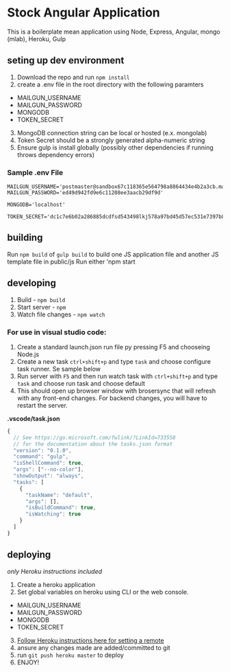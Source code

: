 # Stock Angular Application
This is a boilerplate mean application using Node, Express, Angular, mongo (mlab), Heroku, Gulp

## seting up dev environment
1. Download the repo and run `npm install`
2. create a .env file in the root directory with the following paramters
  - MAILGUN_USERNAME
  - MAILGUN_PASSWORD
  - MONGODB
  - TOKEN_SECRET
3. MongoDB connection string can be local or hosted (e.x. mongolab)
4. Token Secret should be a strongly generated alpha-numeric string
5. Ensure gulp is install globally (possibly other dependencies if running throws dependency errors)

### Sample .env File
```
MAILGUN_USERNAME='postmaster@sandbox67c118365e564798a8864434e4b2a3cb.mailgun.org'
MAILGUN_PASSWORD='ed49d942fd9e6c11208ee3aacb29df9d'

MONGODB='localhost'

TOKEN_SECRET='dc1c7e6b02a286885dcdfsd543498lkj578a97bd45d57ec531e7397b8a67'
```

## building
Run `npm build` of `gulp build` to build one JS application file and another JS template file in public/js
Run either 'npm start

## developing
1. Build - `npm build`
2. Start server - `npm`
3. Watch file changes - `npm watch`

### For use in visual studio code:
1. Create a standard launch.json run file py pressing F5 and chooseing Node.js
2. Create a new task `ctrl+shift+p` and type `task` and choose configure task runner.  Se sample below
3. Run server with `F5` and then run watch task with `ctrl+shift+p` and type `task` and choose run task and choose default
4. This should open up browser window with brosersync that will refresh with any front-end changes.  For backend changes, you will have to restart the server.

**.vscode/task.json**
```javascript
{
  // See https://go.microsoft.com/fwlink/?LinkId=733558
  // for the documentation about the tasks.json format
  "version": "0.1.0",
  "command": "gulp",
  "isShellCommand": true,
  "args": ["--no-color"],
  "showOutput": "always",
  "tasks": [
    {
      "taskName": "default",
      "args": [],
      "isBuildCommand": true,
      "isWatching": true
    }
  ]
}
```

## deploying
*only Heroku instructions included*
1. Create a heroku application
2. Set global variables on heroku using CLI or the web console.
  - MAILGUN_USERNAME
  - MAILGUN_PASSWORD
  - MONGODB
  - TOKEN_SECRET
3. [Follow Heroku instructions here for setting a remote](https://devcenter.heroku.com/articles/git#creating-a-heroku-remote)
4. ansure any changes made are added/committed to git
5. run `git push heroku master` to deploy
6. ENJOY!


